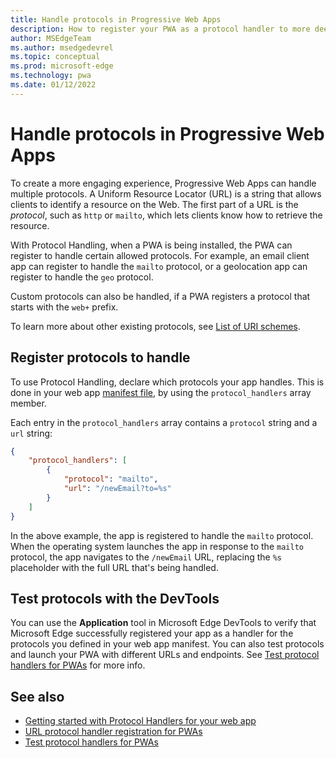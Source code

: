 ```yaml
---
title: Handle protocols in Progressive Web Apps
description: How to register your PWA as a protocol handler to more deeply integrate it in the operating system with other applications.
author: MSEdgeTeam
ms.author: msedgedevrel
ms.topic: conceptual
ms.prod: microsoft-edge
ms.technology: pwa
ms.date: 01/12/2022
---
```

# Handle protocols in Progressive Web Apps

To create a more engaging experience, Progressive Web Apps can handle multiple protocols.  A Uniform Resource Locator (URL) is a string that allows clients to identify a resource on the Web. The first part of a URL is the _protocol_, such as `http` or `mailto`, which lets clients know how to retrieve the resource.

With Protocol Handling, when a PWA is being installed, the PWA can register to handle certain allowed protocols.  For example, an email client app can register to handle the `mailto` protocol, or a geolocation app can register to handle the `geo` protocol.

Custom protocols can also be handled, if a PWA registers a protocol that starts with the `web+` prefix.

To learn more about other existing protocols, see [List of URI schemes](https://en.wikipedia.org/wiki/List_of_URI_schemes).


<!-- ====================================================================== -->
## Register protocols to handle

To use Protocol Handling, declare which protocols your app handles. This is done in your web app [manifest file](web-app-manifests.md), by using the `protocol_handlers` array member.

Each entry in the `protocol_handlers` array contains a `protocol` string and a `url` string:

```json
{
    "protocol_handlers": [
        {
            "protocol": "mailto",
            "url": "/newEmail?to=%s"
        }
    ]
}
```

In the above example, the app is registered to handle the `mailto` protocol.  When the operating system launches the app in response to the `mailto` protocol, the app navigates to the `/newEmail` URL, replacing the `%s` placeholder with the full URL that's being handled.

## Test protocols with the DevTools

You can use the **Application** tool in Microsoft Edge DevTools to verify that Microsoft Edge successfully registered your app as a handler for the protocols you defined in your web app manifest.  You can also test protocols and launch your PWA with different URLs and endpoints.  See [Test protocol handlers for PWAs](../../devtools-guide-chromium/progressive-web-apps/protocol-handlers.md) for more info.

<!-- ====================================================================== -->
## See also

*  [Getting started with Protocol Handlers for your web app](https://blogs.windows.com/msedgedev/2022/01/20/getting-started-url-protocol-handlers-microsoft-edge/)
*  [URL protocol handler registration for PWAs](https://web.dev/url-protocol-handler/)
*  [Test protocol handlers for PWAs](../../devtools-guide-chromium/progressive-web-apps/protocol-handlers.md)
